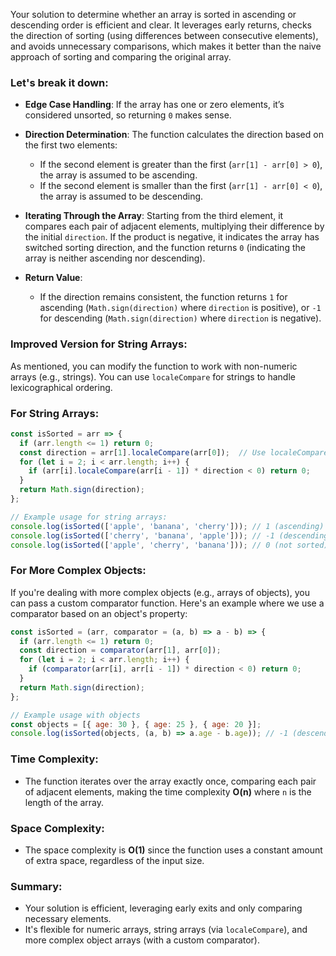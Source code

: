 Your solution to determine whether an array is sorted in ascending or descending order is efficient and clear. It leverages early returns, checks the direction of sorting (using differences between consecutive elements), and avoids unnecessary comparisons, which makes it better than the naive approach of sorting and comparing the original array.

### Let's break it down:
- **Edge Case Handling**: If the array has one or zero elements, it’s considered unsorted, so returning `0` makes sense.
  
- **Direction Determination**: The function calculates the direction based on the first two elements:
  - If the second element is greater than the first (`arr[1] - arr[0] > 0`), the array is assumed to be ascending.
  - If the second element is smaller than the first (`arr[1] - arr[0] < 0`), the array is assumed to be descending.

- **Iterating Through the Array**: Starting from the third element, it compares each pair of adjacent elements, multiplying their difference by the initial `direction`. If the product is negative, it indicates the array has switched sorting direction, and the function returns `0` (indicating the array is neither ascending nor descending).

- **Return Value**:
  - If the direction remains consistent, the function returns `1` for ascending (`Math.sign(direction)` where `direction` is positive), or `-1` for descending (`Math.sign(direction)` where `direction` is negative).
  
### Improved Version for String Arrays:
As mentioned, you can modify the function to work with non-numeric arrays (e.g., strings). You can use `localeCompare` for strings to handle lexicographical ordering.

### For String Arrays:
```javascript
const isSorted = arr => {
  if (arr.length <= 1) return 0;
  const direction = arr[1].localeCompare(arr[0]);  // Use localeCompare for string comparison
  for (let i = 2; i < arr.length; i++) {
    if (arr[i].localeCompare(arr[i - 1]) * direction < 0) return 0;
  }
  return Math.sign(direction);
};

// Example usage for string arrays:
console.log(isSorted(['apple', 'banana', 'cherry'])); // 1 (ascending)
console.log(isSorted(['cherry', 'banana', 'apple'])); // -1 (descending)
console.log(isSorted(['apple', 'cherry', 'banana'])); // 0 (not sorted)
```

### For More Complex Objects:
If you're dealing with more complex objects (e.g., arrays of objects), you can pass a custom comparator function. Here's an example where we use a comparator based on an object's property:

```javascript
const isSorted = (arr, comparator = (a, b) => a - b) => {
  if (arr.length <= 1) return 0;
  const direction = comparator(arr[1], arr[0]);
  for (let i = 2; i < arr.length; i++) {
    if (comparator(arr[i], arr[i - 1]) * direction < 0) return 0;
  }
  return Math.sign(direction);
};

// Example usage with objects
const objects = [{ age: 30 }, { age: 25 }, { age: 20 }];
console.log(isSorted(objects, (a, b) => a.age - b.age)); // -1 (descending order based on age)
```

### Time Complexity:
- The function iterates over the array exactly once, comparing each pair of adjacent elements, making the time complexity **O(n)** where `n` is the length of the array.

### Space Complexity:
- The space complexity is **O(1)** since the function uses a constant amount of extra space, regardless of the input size.

### Summary:
- Your solution is efficient, leveraging early exits and only comparing necessary elements.
- It's flexible for numeric arrays, string arrays (via `localeCompare`), and more complex object arrays (with a custom comparator).
